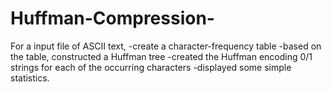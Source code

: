 # Huffman-Compression-

For a input file of ASCII text, 
                                                 -create a character-frequency table
                                                 -based on the table, constructed a Huffman tree 
                                                 -created the Huffman encoding 0/1 strings for each of the occurring characters
                                                 -displayed some simple statistics.                                                                           
